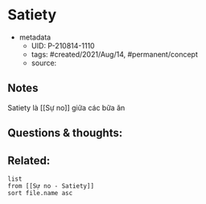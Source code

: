 ---
---

# Satiety

- metadata
	- UID: P-210814-1110
	- tags: #created/2021/Aug/14, #permanent/concept 
	- source: 

## Notes
Satiety là [[Sự no]] giữa các bữa ăn

## Questions & thoughts:


## Related:
```dataview
list
from [[Sự no - Satiety]]
sort file.name asc
```